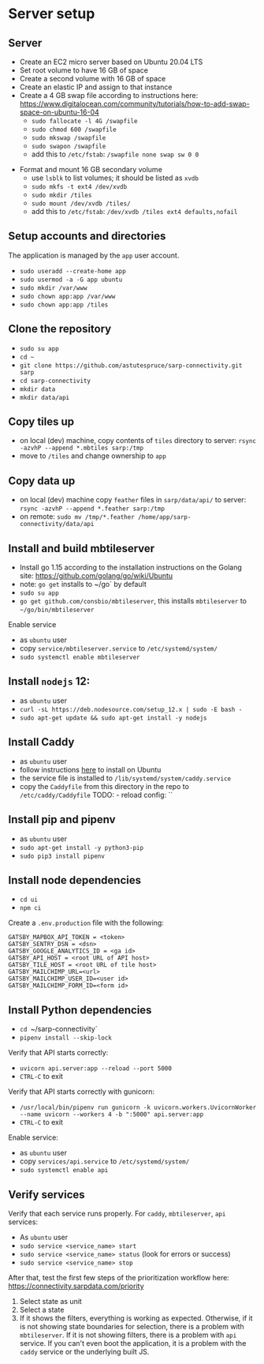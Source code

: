 # Server setup

## Server

- Create an EC2 micro server based on Ubuntu 20.04 LTS
- Set root volume to have 16 GB of space
- Create a second volume with 16 GB of space
- Create an elastic IP and assign to that instance
- Create a 4 GB swap file according to instructions here: https://www.digitalocean.com/community/tutorials/how-to-add-swap-space-on-ubuntu-16-04
  - `sudo fallocate -l 4G /swapfile`
  - `sudo chmod 600 /swapfile`
  - `sudo mkswap /swapfile`
  - `sudo swapon /swapfile`
  - add this to `/etc/fstab`: `/swapfile none swap sw 0 0`

* Format and mount 16 GB secondary volume
  - use `lsblk` to list volumes; it should be listed as `xvdb`
  - `sudo mkfs -t ext4 /dev/xvdb`
  - `sudo mkdir /tiles`
  - `sudo mount /dev/xvdb /tiles/`
  - add this to `/etc/fstab`: `/dev/xvdb /tiles ext4 defaults,nofail`

## Setup accounts and directories

The application is managed by the `app` user account.

- `sudo useradd --create-home app`
- `sudo usermod -a -G app ubuntu`
- `sudo mkdir /var/www`
- `sudo chown app:app /var/www`
- `sudo chown app:app /tiles`

## Clone the repository

- `sudo su app`
- `cd ~`
- `git clone https://github.com/astutespruce/sarp-connectivity.git sarp`
- `cd sarp-connectivity`
- `mkdir data`
- `mkdir data/api`

## Copy tiles up

- on local (dev) machine, copy contents of `tiles` directory to server: `rsync -azvhP --append *.mbtiles sarp:/tmp`
- move to `/tiles` and change ownership to `app`

## Copy data up

- on local (dev) machine copy `feather` files in `sarp/data/api/` to server: `rsync -azvhP --append *.feather sarp:/tmp`
- on remote: `sudo mv /tmp/*.feather /home/app/sarp-connectivity/data/api`

## Install and build mbtileserver

- Install go 1.15 according to the installation instructions on the Golang site: https://github.com/golang/go/wiki/Ubuntu
- note: `go get` installs to ~/go` by default
- `sudo su app`
- `go get github.com/consbio/mbtileserver`, this installs `mbtileserver` to `~/go/bin/mbtileserver`

Enable service

- as `ubuntu` user
- copy `service/mbtileserver.service` to `/etc/systemd/system/`
- `sudo systemctl enable mbtileserver`

## Install `nodejs` 12:

- as `ubuntu` user
- `curl -sL https://deb.nodesource.com/setup_12.x | sudo -E bash -`
- `sudo apt-get update && sudo apt-get install -y nodejs`

## Install Caddy

- as `ubuntu` user
- follow instructions [here](https://caddyserver.com/docs/download) to install on Ubuntu
- the service file is installed to `/lib/systemd/system/caddy.service`
- copy the `Caddyfile` from this directory in the repo to `/etc/caddy/Caddyfile`
  TODO: - reload config: ``

## Install pip and pipenv

- as `ubuntu` user
- `sudo apt-get install -y python3-pip`
- `sudo pip3 install pipenv`

## Install node dependencies

- `cd ui`
- `npm ci`

Create a `.env.production` file with the following:

```
GATSBY_MAPBOX_API_TOKEN = <token>
GATSBY_SENTRY_DSN = <dsn>
GATSBY_GOOGLE_ANALYTICS_ID = <ga id>
GATSBY_API_HOST = <root URL of API host>
GATSBY_TILE_HOST = <root URL of tile host>
GATSBY_MAILCHIMP_URL=<url>
GATSBY_MAILCHIMP_USER_ID=<user id>
GATSBY_MAILCHIMP_FORM_ID=<form id>
```

## Install Python dependencies

- `cd `~/sarp-connectivity`
- `pipenv install --skip-lock`

Verify that API starts correctly:

- `uvicorn api.server:app --reload --port 5000`
- `CTRL-C` to exit

Verify that API starts correctly with gunicorn:

- `/usr/local/bin/pipenv run gunicorn -k uvicorn.workers.UvicornWorker --name uvicorn --workers 4 -b ":5000" api.server:app`
- `CTRL-C` to exit

Enable service:

- as `ubuntu` user
- copy `services/api.service` to `/etc/systemd/system/`
- `sudo systemctl enable api`

## Verify services

Verify that each service runs properly. For `caddy`, `mbtileserver`, `api` services:

- As `ubuntu` user
- `sudo service <service_name> start`
- `sudo service <service_name> status` (look for errors or success)
- `sudo service <service_name> stop`

After that, test the first few steps of the prioritization workflow here: https://connectivity.sarpdata.com/priority

1. Select state as unit
2. Select a state
3. If it shows the filters, everything is working as expected. Otherwise, if it is not showing state boundaries for selection, there is a problem with `mbtileserver`. If it is not showing filters, there is a problem with `api` service. If you can't even boot the application, it is a problem with the `caddy` service or the underlying built JS.
